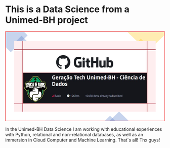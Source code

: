 <h1> This is a Data Science from a Unimed-BH project </h1>

<img src="C:/../assets/Screenshot%202022-10-29%20141626.png">

In the Unimed-BH Data Science I am working with educational experiences with Python, relational and non-relational databases, as well as an immersion in Cloud Computer and Machine Learning.
That´s all!
Thx guys!